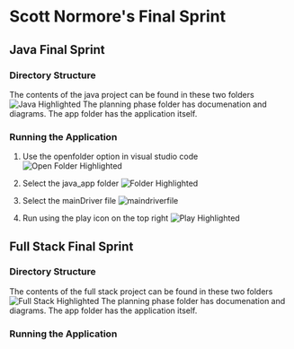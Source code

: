 # Scott Normore's Final Sprint
## Java Final Sprint
### Directory Structure
The contents of the java project can be found in these two folders
![Java Highlighted](https://github.com/NLScotty/Semester_3_Final_Sprint/assets/11033071/d5985cfc-a8cc-4e17-8602-4f1d131ec8ae)
The planning phase folder has documenation and diagrams. The app folder has the application itself.
### Running the Application
1. Use the openfolder option in visual studio code
   ![Open Folder Highlighted](https://github.com/NLScotty/Semester_3_Final_Sprint/assets/11033071/440911d1-9935-43a4-a119-b76deb678c22)

2. Select the java_app folder
   ![Folder Highlighted](https://github.com/NLScotty/Semester_3_Final_Sprint/assets/11033071/e35e4899-0396-493b-8317-cc8675da057c)

3. Select the mainDriver file
   ![maindriverfile](https://github.com/NLScotty/Semester_3_Final_Sprint/assets/11033071/3fc51fba-ecca-4530-9189-8a917bb3c04c)

4. Run using the play icon on the top right
   ![Play Highlighted](https://github.com/NLScotty/Semester_3_Final_Sprint/assets/11033071/b3bdb504-bef8-4eb1-96e9-f7f84939c21a)

## Full Stack Final Sprint
### Directory Structure
The contents of the full stack project can be found in these two folders
![Full Stack Highlighted](https://github.com/NLScotty/Semester_3_Final_Sprint/assets/11033071/b0a1f974-0160-4e8d-afca-11568389607e)
The planning phase folder has documenation and diagrams. The app folder has the application itself.
### Running the Application
